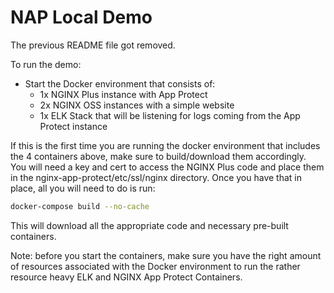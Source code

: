 # NAP Local Demo
The previous README file got removed. 

To run the demo: 
- Start the Docker environment that consists of: 
    - 1x NGINX Plus instance with App Protect
    - 2x NGINX OSS instances with a simple website
    - 1x ELK Stack that will be listening for logs coming from the App Protect instance

If this is the first time you are running the docker environment that includes the 4 containers above, make sure to build/download them accordingly.    
You will need a key and cert to access the NGINX Plus code and place them in the nginx-app-protect/etc/ssl/nginx directory.  Once you have that in place, all you will need to do is run: 
```bash 
docker-compose build --no-cache
```

This will download all the appropriate code and necessary pre-built containers. 

Note: before you start the containers, make sure you have the right amount of resources associated with the Docker environment to run the rather resource heavy ELK and NGINX App Protect Containers. 

